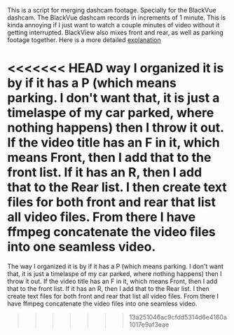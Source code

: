 This is a script for merging dashcam footage. Specially for the BlackVue dashcam. The BlackVue dashcam records in increments of 1 minute. This is kinda annoying if I just want to watch a couple minutes of video without it getting interrupted. BlackView also mixes front and rear, as well as parking footage together. Here is a more detailed [explanation](https://helpcenter.blackvue.com/hc/en-us/articles/360055596392-What-types-of-recording-or-file-does-the-BlackVue-camera-create-)

<<<<<<< HEAD
 way I organized it is by if it has a P (which means parking. I don't want that, it is just a timelaspe of my car parked, where nothing happens) then I throw it out. If the video title has an F in it, which means Front, then I add that to the front list. If it has an R, then I add that to the Rear list. I then create text files for both front and rear that list all video files. From there I have ffmpeg concatenate the video files into one seamless video.
=======
The way I organized it is by if it has a P (which means parking. I don't want that, it is just a timelaspe of my car parked, where nothing happens) then I throw it out. If the video title has an F in it, which means Front, then I add that to the front list. If it has an R, then I add that to the Rear list. I then create text files for both front and rear that list all video files. From there I have ffmpeg concatenate the video files into one seamless video.
>>>>>>> 13a251046ac9cfdd5314d6e4160a1017e9af3eae
